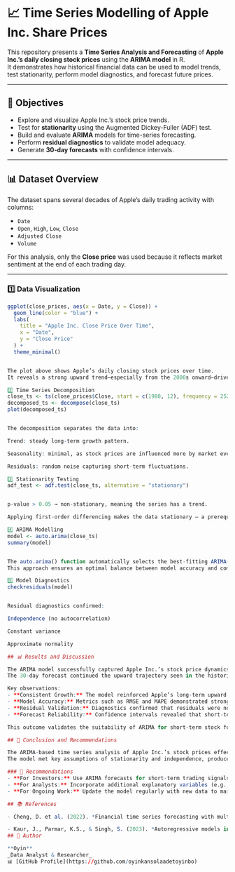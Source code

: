 # 📈 Time Series Modelling of Apple Inc. Share Prices

This repository presents a **Time Series Analysis and Forecasting** of **Apple Inc.’s daily closing stock prices** using the **ARIMA model** in R.  
It demonstrates how historical financial data can be used to model trends, test stationarity, perform model diagnostics, and forecast future prices.

---

## 🎯 Objectives

- Explore and visualize Apple Inc.’s stock price trends.  
- Test for **stationarity** using the Augmented Dickey-Fuller (ADF) test.  
- Build and evaluate **ARIMA** models for time-series forecasting.  
- Perform **residual diagnostics** to validate model adequacy.  
- Generate **30-day forecasts** with confidence intervals.

---

## 📊 Dataset Overview

The dataset spans several decades of Apple’s daily trading activity with columns:

- `Date`  
- `Open`, `High`, `Low`, `Close`  
- `Adjusted Close`  
- `Volume`  

For this analysis, only the **Close price** was used because it reflects market sentiment at the end of each trading day.

---


### 1️⃣ Data Visualization
```r
ggplot(close_prices, aes(x = Date, y = Close)) +
  geom_line(color = "blue") +
  labs(
    title = "Apple Inc. Close Price Over Time",
    x = "Date",
    y = "Close Price"
  ) +
  theme_minimal()


The plot above shows Apple’s daily closing stock prices over time.
It reveals a strong upward trend—especially from the 2000s onward—driven by innovation and global market expansion.

2️⃣ Time Series Decomposition
close_ts <- ts(close_prices$Close, start = c(1980, 12), frequency = 252)
decomposed_ts <- decompose(close_ts)
plot(decomposed_ts)


The decomposition separates the data into:

Trend: steady long-term growth pattern.

Seasonality: minimal, as stock prices are influenced more by market events than fixed seasonal cycles.

Residuals: random noise capturing short-term fluctuations.

3️⃣ Stationarity Testing
adf_test <- adf.test(close_ts, alternative = "stationary")


p-value > 0.05 → non-stationary, meaning the series has a trend.

Applying first-order differencing makes the data stationary — a prerequisite for ARIMA modelling.

4️⃣ ARIMA Modelling
model <- auto.arima(close_ts)
summary(model)


The auto.arima() function automatically selects the best-fitting ARIMA(p, d, q) model using the AIC criterion.
This approach ensures an optimal balance between model accuracy and complexity.

5️⃣ Model Diagnostics
checkresiduals(model)


Residual diagnostics confirmed:

Independence (no autocorrelation)

Constant variance

Approximate normality

## 📊 Results and Discussion

The ARIMA model successfully captured Apple Inc.’s stock price dynamics, showing a strong alignment between historical trends and forecasted values.  
The 30-day forecast continued the upward trajectory seen in the historical data, reflecting investor confidence and Apple’s sustained innovation.

Key observations:
- **Consistent Growth:** The model reinforced Apple’s long-term upward momentum, with only minor fluctuations linked to external market events.  
- **Model Accuracy:** Metrics such as RMSE and MAPE demonstrated strong predictive reliability.  
- **Residual Validation:** Diagnostics confirmed that residuals were normally distributed and uncorrelated, ensuring the model’s stability.  
- **Forecast Reliability:** Confidence intervals revealed that short-term forecasts are dependable for investor and analyst insights, though uncertainty increases over longer horizons.

This outcome validates the suitability of ARIMA for short-term stock forecasting and demonstrates its potential in financial time series modeling.

## 🧾 Conclusion and Recommendations

The ARIMA-based time series analysis of Apple Inc.’s stock prices effectively demonstrated how historical patterns can forecast short-term market behavior.  
The model met key assumptions of stationarity and independence, produced accurate predictions, and provided valuable decision-making insights for investors.

### 🔹 Recommendations
- **For Investors:** Use ARIMA forecasts for short-term trading signals while continuously monitoring real-world events that could disrupt trends.  
- **For Analysts:** Incorporate additional explanatory variables (e.g., NASDAQ index, inflation rate, global market indicators) to enhance predictive accuracy.  
- **For Ongoing Work:** Update the model regularly with new data to maintain relevance and reliability as market conditions evolve.

## 📚 References

- Cheng, D. et al. (2022). *Financial time series forecasting with multi-modality graph neural network.* **Pattern Recognition, 121**, 108218. [https://doi.org/10.1016/j.patcog.2021.108218](https://doi.org/10.1016/j.patcog.2021.108218)

- Kaur, J., Parmar, K.S., & Singh, S. (2023). *Autoregressive models in environmental forecasting time series: a theoretical and application review.* **Environmental Science and Pollution Research, 30(8)**, 19617–19641. [https://doi.org/10.1007/s11356-023-25148-9](https://doi.org/10.1007/s11356-023-25148-9)
## 👤 Author

**Oyin**  
_Data Analyst & Researcher_  
📊 [GitHub Profile](https://github.com/oyinkansolaadetoyinbo)



